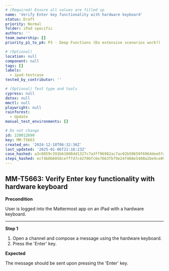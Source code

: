 ```yaml
---
# (Required) Ensure all values are filled up
name: 'Verify Enter key functionality with hardware keyboard'
status: Draft
priority: Normal
folder: iPad specific
authors: ''
team_ownership: []
priority_p1_to_p4: P3 - Deep Functions (Do extensive scenarios work?)

# (Optional)
location: null
component: null
tags: []
labels:
  - ipad-testcase
tested_by_contributor: ''

# (Optional) Test type and tools
cypress: null
detox: null
mmctl: null
playwright: null
rainforest:
  - Update
manual_test_environments: []

# Do not change
id: 220012690
key: MM-T5663
created_on: '2024-12-18T06:32:36Z'
last_updated: '2025-01-06T21:18:23Z'
case_hashed: a3c0859c391b61088dd1327c7a3ff96982ac7ac02b50659f6964dee5fa5eaedc6eef76dfe4430b2bf7facb3e0169f4d3
steps_hashed: ecf4b0b6058cefffd7c42f0bfc6e7663fbf9e24f488e5480a2be9ce0978d96438d72149b36b76ab11d91a1f79c3f803c
---
```


<!-- (Auto-generated) Based on frontmatter's "key" and "name" -->

## MM-T5663: Verify Enter key functionality with hardware keyboard

**Precondition**

User is logged into the Mattermost app on an iPad with a hardware keyboard.

---

**Step 1**

1. Open a channel and compose a message using the hardware keyboard.
2. Press the 'Enter' key.

**Expected**

The message should be sent upon pressing the 'Enter' key.
